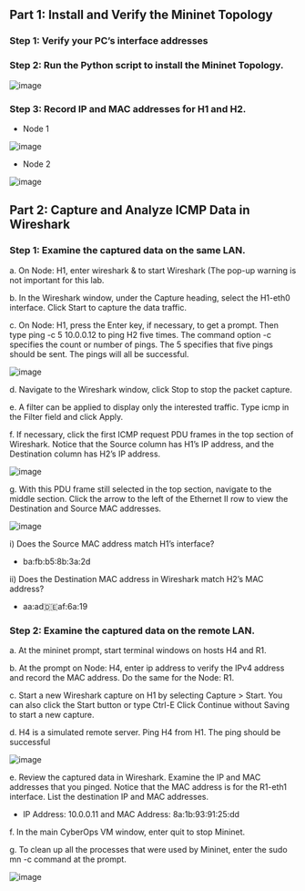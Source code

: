 ## Part 1: Install and Verify the Mininet Topology
### Step 1: Verify your PC’s interface addresses
### Step 2: Run the Python script to install the Mininet Topology.

![image](https://github.com/Akhilkj123/CyberOps/assets/65653010/dc3f7486-3ed6-43c0-8b80-755a7586a9b9)

### Step 3: Record IP and MAC addresses for H1 and H2.
- Node 1

![image](https://github.com/Akhilkj123/CyberOps/assets/65653010/dbffedd6-2aa3-4a0a-b333-b8320a13e888)

- Node 2

![image](https://github.com/Akhilkj123/CyberOps/assets/65653010/9876a547-0a5c-4333-9555-f4b2bf4d0960)

## Part 2: Capture and Analyze ICMP Data in Wireshark
### Step 1: Examine the captured data on the same LAN.
a. On Node: H1, enter wireshark & to start Wireshark (The pop-up warning is not important for this lab.

b. In the Wireshark window, under the Capture heading, select the H1-eth0 interface. Click Start to capture
the data traffic.

c. On Node: H1, press the Enter key, if necessary, to get a prompt. Then type ping -c 5 10.0.0.12 to ping
H2 five times. The command option -c specifies the count or number of pings. The 5 specifies that five
pings should be sent. The pings will all be successful.

![image](https://github.com/Akhilkj123/CyberOps/assets/65653010/b28eec2c-776f-4154-ab23-0e8468dd98aa)

d. Navigate to the Wireshark window, click Stop to stop the packet capture.

e. A filter can be applied to display only the interested traffic.
Type icmp in the Filter field and click Apply.

f. If necessary, click the first ICMP request PDU frames in the top section of Wireshark. Notice that the
Source column has H1’s IP address, and the Destination column has H2’s IP address.

![image](https://github.com/Akhilkj123/CyberOps/assets/65653010/fb646851-d517-4274-9386-1edd7f05b959)

g. With this PDU frame still selected in the top section, navigate to the middle section. Click the arrow to the
left of the Ethernet II row to view the Destination and Source MAC addresses.

![image](https://github.com/Akhilkj123/CyberOps/assets/65653010/03438db9-d1a7-42f3-b8e3-107f1181b393)

i) Does the Source MAC address match H1’s interface?
- ba:fb:b5:8b:3a:2d

ii) Does the Destination MAC address in Wireshark match H2’s MAC address?
- aa:ad:de:af:6a:19

### Step 2: Examine the captured data on the remote LAN.
a. At the mininet prompt, start terminal windows on hosts H4 and R1.

b. At the prompt on Node: H4, enter ip address to verify the IPv4 address and record the MAC address. Do
the same for the Node: R1.

c. Start a new Wireshark capture on H1 by selecting Capture > Start. You can also click the Start button or
type Ctrl-E Click Continue without Saving to start a new capture.

d. H4 is a simulated remote server. Ping H4 from H1. The ping should be successful

![image](https://github.com/Akhilkj123/CyberOps/assets/65653010/53bafed9-c567-495c-a242-135e5f8406ec)

e. Review the captured data in Wireshark. Examine the IP and MAC addresses that you pinged. Notice that
the MAC address is for the R1-eth1 interface. List the destination IP and MAC addresses.
- IP Address: 10.0.0.11 and MAC Address: 8a:1b:93:91:25:dd

f. In the main CyberOps VM window, enter quit to stop Mininet.

g. To clean up all the processes that were used by Mininet, enter the sudo mn -c command at the prompt.

![image](https://github.com/Akhilkj123/CyberOps/assets/65653010/c775dfb6-387c-488b-b2ec-d1629bfaaaa0)
